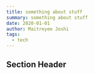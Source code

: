 ```yaml
---
title: something about stuff
summary: something about stuff
date: 2020-01-01
author: Maitreyee Joshi
tags:
  - tech
---
```



## Section Header

